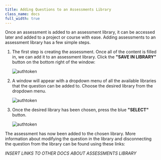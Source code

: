 ```yaml
---
title: Adding Questions to an Assessments Library
class_name: docs
full_width: true
---
```


Once an assessment is added to an assessment library, it can be accessed later and added to a project or course with ease. Adding assessments to an assessment library has a few simple steps.

1. The first step is creating the assessment. Once all of the content is filled in, we can add it to an assessment library. Click the **"SAVE IN LIBRARY"** button on the bottom right of the window:

   <img alt="authtoken" src="/img/docs/guides/assessment-save-to-library.png" class="simple"/>

1. A window will appear with a dropdown menu of all the available libraries that the question can be added to. Choose the desired library from the dropdown menu.

   <img alt="authtoken" src="/img/docs/guides/assessment-library-selection-menu.png" class="simple"/>

1. Once the desired library has been chosen, press the blue **"SELECT"** button.

   <img alt="authtoken" src="/img/docs/guides/assessment-library-selection.png" class="simple"/>

The assessment has now been added to the chosen library. More information about modifying the question in the library and disconnecting the question from the library can be found using these links:

*INSERT LINKS TO OTHER DOCS ABOUT ASSESSMENTS LIBRARY*